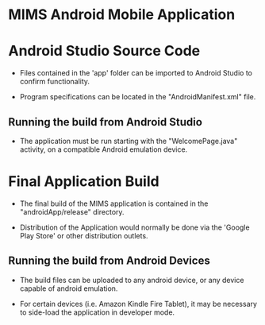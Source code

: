 # MIMS Android Mobile Application #

# Android Studio Source Code #

* Files contained in the 'app' folder can be imported to Android Studio to confirm functionality.

* Program specifications can be located in the "AndroidManifest.xml" file.
  
## Running the build from Android Studio ##
  
* The application must be run starting with the "WelcomePage.java" activity, on a compatible Android emulation device.

# Final Application Build #

* The final build of the MIMS application is contained in the "androidApp/release" directory.

* Distribution of the Application would normally be done via the 'Google Play Store' or other distribution outlets.

## Running the build from Android Devices ##

* The build files can be uploaded to any android device, or any device capable of android emulation.

* For certain devices (i.e. Amazon Kindle Fire Tablet), it may be necessary to side-load the application in developer mode.
